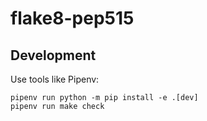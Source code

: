 flake8-pep515
=============


Development
-----------

Use tools like Pipenv:

    pipenv run python -m pip install -e .[dev]
    pipenv run make check
